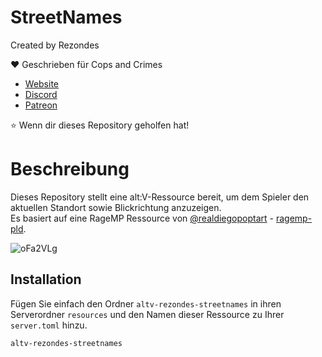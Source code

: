 # StreetNames

Created by Rezondes

❤️ Geschrieben für Cops and Crimes <br>
- [Website](https://copsandcrimes.de) <br>
- [Discord](http://discord.copsandcrimes.de/) <br>
- [Patreon](https://www.patreon.com/copsandcrimes) <br>

⭐ Wenn dir dieses Repository geholfen hat!

# Beschreibung
Dieses Repository stellt eine alt:V-Ressource bereit, um dem Spieler den aktuellen Standort sowie Blickrichtung anzuzeigen. <br>
Es basiert auf eine RageMP Ressource von [@realdiegopoptart](https://github.com/realdiegopoptart) - [ragemp-pld](https://github.com/realdiegopoptart/ragemp-pld). <br>

![oFa2VLg](https://user-images.githubusercontent.com/53814896/230728301-fc85e486-2ddb-43d1-b89e-97a38ff088da.png)

## Installation

Fügen Sie einfach den Ordner `altv-rezondes-streetnames` in ihren Serverordner `resources` und den Namen dieser Ressource zu Ihrer `server.toml` hinzu.

```
altv-rezondes-streetnames
```

